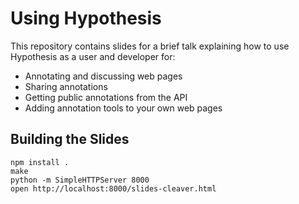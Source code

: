 # Using Hypothesis

This repository contains slides for a brief
talk explaining how to use Hypothesis as a user
and developer for:

 * Annotating and discussing web pages
 * Sharing annotations
 * Getting public annotations from the API
 * Adding annotation tools to your own web pages

## Building the Slides

```
npm install .
make
python -m SimpleHTTPServer 8000
open http://localhost:8000/slides-cleaver.html
```

